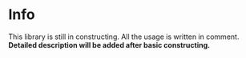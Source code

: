 # Info

This library is still in constructing. All the usage is written in comment. **Detailed description will be added after basic constructing.**
